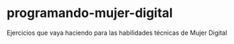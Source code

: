 # programando-mujer-digital
Ejercicios que vaya haciendo para las habilidades técnicas de Mujer Digital
